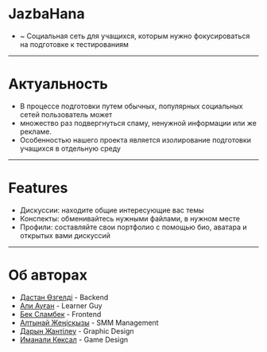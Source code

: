 # JazbaHana
- ~ Cоциальная сеть для учащихся, которым нужно фокусироваться на подготовке к тестированиям

---

# Актуальность
- В процессе подготовки путем обычных, популярных социальных сетей пользователь может
- множество раз подвергнуться спаму, ненужной информации или же рекламе.
- Особенностью нашего проекта является изолирование подготовки учащихся в отдельную среду

---

# Features
- Дискуссии: находите общие интересующие вас темы
- Конспекты: обменивайтесь нужными файлами, в нужном месте
- Профили: составляйте свои портфолио с помощью био, аватара и открытых вами дискуссий

---

# Об авторах
- [Дастан Өзгелді](https://instagram.com/dastanozgeldi) - Backend
- [Али Ауған](https://instagram.com/ali_augan) - Learner Guy
- [Бек Сламбек](https://instagram.com/sbek22) - Frontend
- [Алтынай Жеңісқызы](https://instagram.com/sheisgoldenmoon) - SMM Management
- [Дарын Жантілеу](https://instagram.com/darynzhantileu) - Graphic Design
- [Иманали Көксал](https://instagram.com/imanalikoksal) - Game Design
